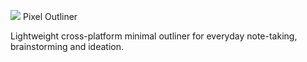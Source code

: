<img src="https://raw.githubusercontent.com/lorefnon/pixel-outliner/master/assets/icons/pxo_app_icon.png"> Pixel Outliner

Lightweight cross-platform minimal outliner for everyday note-taking, brainstorming and ideation.
